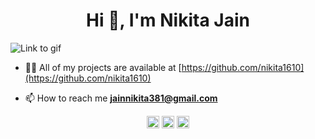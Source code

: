  <h1 align="center">Hi 👋, I'm Nikita Jain</h1>

![](https://camo.githubusercontent.com/5ff9182d12e799168a3bb67b88df7388ae08ede3/68747470733a2f2f6d69726f2e6d656469756d2e636f6d2f6d61782f3837352f312a7164415731546a434e353768316c6275757a766368672e676966 "Link to gif")




- 👨‍💻 All of my projects are available at [https://github.com/nikita1610](https://github.com/nikita1610)

- 📫 How to reach me **jainnikita381@gmail.com**

<p align="center">
<a href="https://twitter.com/jainnikita1" target="blank"><img align="center" src="https://cdn.jsdelivr.net/npm/simple-icons@3.0.1/icons/twitter.svg" alt="jainnikita1" height="20" width="20" /></a>
<a href="https://linkedin.com/in/nikita1610" target="blank"><img align="center" src="https://cdn.jsdelivr.net/npm/simple-icons@3.0.1/icons/linkedin.svg" alt="nikita1610" height="20" width="20" /></a>
<a href="https://www.kaggle.com/nikitajain16" target="blank"><img align="center" src="https://cdn.jsdelivr.net/npm/simple-icons@3.0.1/icons/kaggle.svg" alt="nikita1610" height="20" width="20" /></a>
 
</p>
